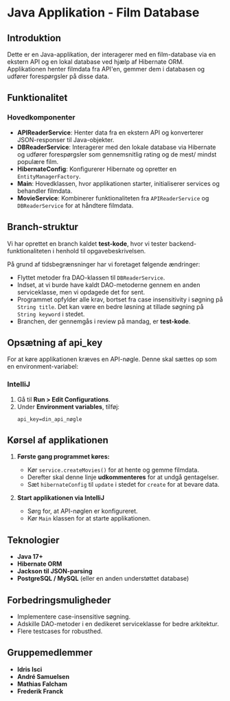 # Java Applikation - Film Database

## Introduktion
Dette er en Java-applikation, der interagerer med en film-database via en ekstern API og en lokal database ved hjælp af Hibernate ORM. Applikationen henter filmdata fra API'en, gemmer dem i databasen og udfører forespørgsler på disse data.

## Funktionalitet
### Hovedkomponenter
- **APIReaderService**: Henter data fra en ekstern API og konverterer JSON-responser til Java-objekter.
- **DBReaderService**: Interagerer med den lokale database via Hibernate og udfører forespørgsler som gennemsnitlig rating og de mest/ mindst populære film.
- **HibernateConfig**: Konfigurerer Hibernate og opretter en `EntityManagerFactory`.
- **Main**: Hovedklassen, hvor applikationen starter, initialiserer services og behandler filmdata.
- **MovieService**: Kombinerer funktionaliteten fra `APIReaderService` og `DBReaderService` for at håndtere filmdata.

## Branch-struktur
Vi har oprettet en branch kaldet **test-kode**, hvor vi tester backend-funktionaliteten i henhold til opgavebeskrivelsen.

På grund af tidsbegrænsninger har vi foretaget følgende ændringer:
- Flyttet metoder fra DAO-klassen til `DBReaderService`.
- Indset, at vi burde have kaldt DAO-metoderne gennem en anden serviceklasse, men vi opdagede det for sent.
- Programmet opfylder alle krav, bortset fra case insensitivity i søgning på `String title`. Det kan være en bedre løsning at tillade søgning på `String keyword` i stedet.
- Branchen, der gennemgås i review på mandag, er **test-kode**.

## Opsætning af api_key
For at køre applikationen kræves en API-nøgle. Denne skal sættes op som en environment-variabel:

### IntelliJ
1. Gå til **Run > Edit Configurations**.
2. Under **Environment variables**, tilføj:
   ```shell
   api_key=din_api_nøgle
   ```

## Kørsel af applikationen
1. **Første gang programmet køres:**
    - Kør `service.createMovies()` for at hente og gemme filmdata.
    - Derefter skal denne linje **udkommenteres** for at undgå gentagelser.
    - Sæt `hibernateConfig` til `update` i stedet for `create` for at bevare data.

2. **Start applikationen via IntelliJ**
    - Sørg for, at API-nøglen er konfigureret.
    - Kør `Main` klassen for at starte applikationen.

## Teknologier
- **Java 17+**
- **Hibernate ORM**
- **Jackson til JSON-parsing**
- **PostgreSQL / MySQL** (eller en anden understøttet database)

## Forbedringsmuligheder
- Implementere case-insensitive søgning.
- Adskille DAO-metoder i en dedikeret serviceklasse for bedre arkitektur.
- Flere testcases for robusthed.

## Gruppemedlemmer
- **Idris Isci**
- **André Samuelsen**
- **Mathias Falcham**
- **Frederik Franck**